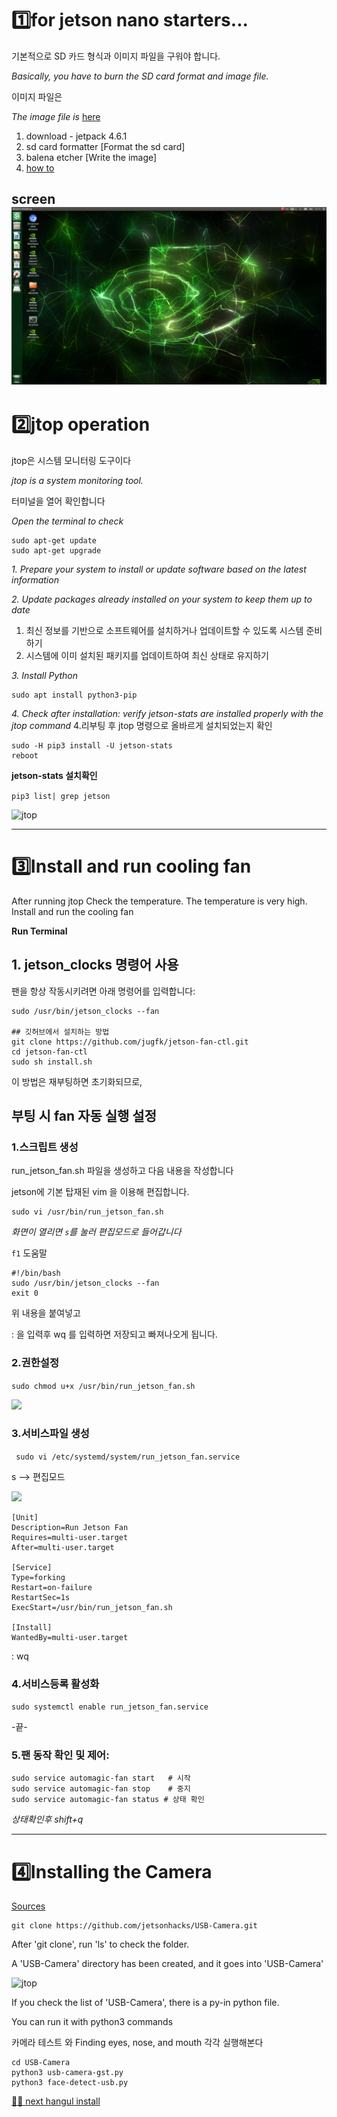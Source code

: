 
# 1️⃣for jetson nano starters... 
기본적으로 SD 카드 형식과 이미지 파일을 구워야 합니다.

*Basically, you have to burn the SD card format and image file.*

이미지 파일은

*The image file is*
[here](https://developer.nvidia.com/embedded/downloads#?search=nano)
1. download - jetpack 4.6.1 
2. sd card formatter [Format the sd card]
3. balena etcher [Write the image]
4. [how to](https://developer.nvidia.com/embedded/learn/get-started-jetson-nano-devkit#write)

screen
![](/img/010.png)
---
# 2️⃣jtop operation
jtop은 시스템 모니터링 도구이다

*jtop is a system monitoring tool.*

터미널을 열어 확인합니다

*Open the terminal to check*
```
sudo apt-get update
sudo apt-get upgrade
```
*1. Prepare your system to install or update software based on the latest information*

*2. Update packages already installed on your system to keep them up to date*

1. 최신 정보를 기반으로 소프트웨어를 설치하거나 업데이트할 수 있도록 시스템 준비하기
2. 시스템에 이미 설치된 패키지를 업데이트하여 최신 상태로 유지하기

*3. Install Python*

```
sudo apt install python3-pip
```

*4. Check after installation: verify jetson-stats are installed properly with the jtop command*
4.리부팅 후 jtop 명령으로 올바르게 설치되었는지 확인

```
sudo -H pip3 install -U jetson-stats
reboot
```

**jetson-stats 설치확인**

```pip3 list| grep jetson```




![jtop](/img/003.png)   

---
# 3️⃣Install and run cooling fan 

After running jtop
Check the temperature.
The temperature is very high.
Install and run the cooling fan

**Run Terminal**

## 1. jetson_clocks 명령어 사용

팬을 항상 작동시키려면 아래 명령어를 입력합니다:
```
sudo /usr/bin/jetson_clocks --fan

## 깃허브에서 설치하는 방법
git clone https://github.com/jugfk/jetson-fan-ctl.git
cd jetson-fan-ctl
sudo sh install.sh
```

이 방법은 재부팅하면 초기화되므로, 

## 부팅 시 fan 자동 실행 설정

### 1.스크립트 생성

run_jetson_fan.sh 파일을 생성하고 다음 내용을 작성합니다

jetson에 기본 탑재된 vim 을 이용해 편집합니다. 
```
sudo vi /usr/bin/run_jetson_fan.sh
```

*화면이 열리면 ```s```를 눌러 편집모드로 들어갑니다*

```f1``` 도움말

```
#!/bin/bash
sudo /usr/bin/jetson_clocks --fan
exit 0
```
위 내용을 붙여넣고 

: 을 입력후 wq 를 입력하면 저장되고 빠져나오게 됩니다. 



### 2.권한설정

```sudo chmod u+x /usr/bin/run_jetson_fan.sh```


![](img/fan1.png) 

### 3.서비스파일 생성

``` sudo vi /etc/systemd/system/run_jetson_fan.service```


s --> 편집모드

![](img/fan2.png) 


```
[Unit]
Description=Run Jetson Fan
Requires=multi-user.target
After=multi-user.target

[Service]
Type=forking
Restart=on-failure
RestartSec=1s
ExecStart=/usr/bin/run_jetson_fan.sh

[Install]
WantedBy=multi-user.target
```
: wq 

### 4.서비스등록 활성화

```sudo systemctl enable run_jetson_fan.service```

-끝-


### 5.팬 동작 확인 및 제어:

```
sudo service automagic-fan start   # 시작
sudo service automagic-fan stop    # 중지
sudo service automagic-fan status # 상태 확인
```

*상태확인후 shift+q*


---
# 4️⃣Installing the Camera
[Sources](https://github.com/jetsonhacks/USB-Camera)
```
git clone https://github.com/jetsonhacks/USB-Camera.git
```

After 'git clone', run 'ls' to check the folder.

A 'USB-Camera' directory has been created, and it goes into 'USB-Camera'

![jtop](/img/006.png)   

If you check the list of 'USB-Camera', there is a py-in python file. 

You can run it with python3 commands

카메라 테스트 와 Finding eyes, nose, and mouth  각각 실행해본다
```
cd USB-Camera
python3 usb-camera-gst.py 
python3 face-detect-usb.py 
```


[🙋‍♂️ next hangul install](https://github.com/ralralra/jetson_DLI/blob/main/2_%ED%95%9C%EA%B8%80%EC%84%A4%EC%B9%98.md)

